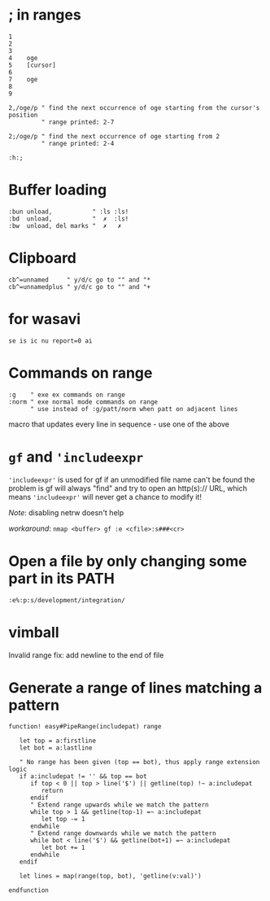 # ; in ranges
```vim
1
2
3
4    oge
5    [cursor]
6
7    oge
8
9

2,/oge/p " find the next occurrence of oge starting from the cursor's position
         " range printed: 2-7

2;/oge/p " find the next occurrence of oge starting from 2
         " range printed: 2-4

:h:;
```

# Buffer loading
```vim
:bun unload,           " :ls :ls!
:bd  unload,           "  ✗  :ls!
:bw  unload, del marks "  ✗   ✗
```

# Clipboard
```vim
cb^=unnamed     " y/d/c go to "" and "*
cb^=unnamedplus " y/d/c go to "" and "+
```

# for wasavi
`se is ic nu report=0 ai`

# Commands on range
```vim
:g    " exe ex commands on range
:norm " exe normal mode commands on range
      " use instead of :g/patt/norm when patt on adjacent lines
```

macro that updates every line in sequence - use one of the above

# `gf` and `'includeexpr`
`'includeexpr'` is used for gf if an unmodified file name can't be found
the problem is gf will always "find" and try to open an http(s):// URL,
which means `'includeexpr'` will never get a chance to modify it!

_Note_: disabling netrw doesn't help

_workaround_: `nmap <buffer> gf :e <cfile>:s###<cr>`

# Open a file by only changing some part in its PATH
`:e%:p:s/development/integration/`

# vimball
Invalid range fix: add newline to the end of file

# Generate a range of lines matching a pattern
```vim
function! easy#PipeRange(includepat) range

   let top = a:firstline
   let bot = a:lastline

   " No range has been given (top == bot), thus apply range extension logic
   if a:includepat != '' && top == bot
      if top < 0 || top > line('$') || getline(top) !~ a:includepat
         return
      endif
      " Extend range upwards while we match the pattern
      while top > 1 && getline(top-1) =~ a:includepat
         let top -= 1
      endwhile
      " Extend range downwards while we match the pattern
      while bot < line('$') && getline(bot+1) =~ a:includepat
         let bot += 1
      endwhile
   endif

   let lines = map(range(top, bot), 'getline(v:val)')

endfunction
```
